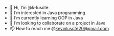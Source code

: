 - 👋 Hi, I’m @k-lusote
- 👀 I’m interested in Java programming
- 🌱 I’m currently learning OOP in Java
- 💞️ I’m looking to collaborate on a project in Java
- 📫 How to reach me @kevinlusote20@gmail.com

<!---
k-lusote/k-lusote is a ✨ special ✨ repository because its `README.md` (this file) appears on your GitHub profile.
You can click the Preview link to take a look at your changes.
--->

